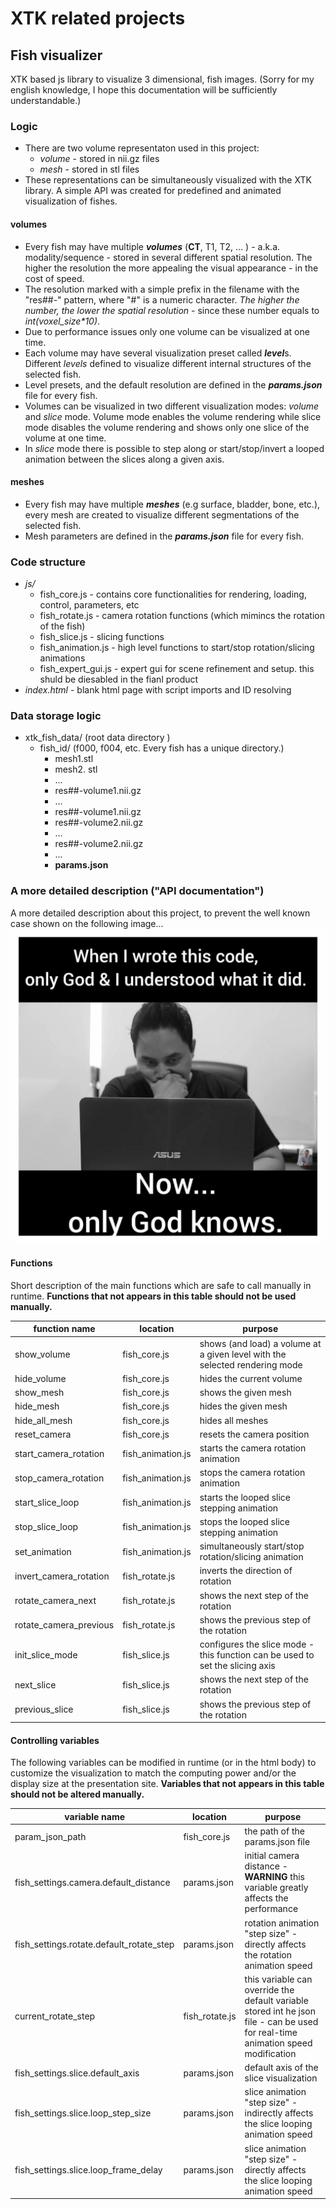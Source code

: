 # XTK related projects

## Fish visualizer

XTK based js library to visualize 3 dimensional,  fish images. (Sorry for my english knowledge, I hope this documentation will be sufficiently  understandable.)

### Logic
* There are two volume representaton used  in this project:  
    * _volume_   - stored in nii.gz files
    * _mesh_ - stored in stl files
* These representations can be simultaneously visualized with the XTK library. A simple API was created for predefined and animated visualization of fishes.

#### volumes
* Every fish may have multiple **_volumes_** (**CT**, T1, T2, ... ) - a.k.a. modality/sequence - stored in several different spatial resolution. The higher the resolution the more appealing the visual appearance - in the cost of speed.
* The resolution marked with a simple prefix in the filename with the "res##-" pattern, where "#" is a numeric character. *The higher the number, the lower the spatial resolution* - since these number equals to *int(voxel_size\*10)*.
* Due to performance issues only one volume can be visualized at one time.
* Each volume may have several visualization preset called ***level***s. Different *levels*  defined to visualize different internal structures of the selected fish.
* Level presets, and the default resolution are defined in the ***params.json*** file for every fish.
* Volumes can be visualized in two different visualization modes: *volume* and *slice* mode. Volume mode enables the volume rendering while slice mode disables the volume rendering and shows only one slice of the volume at one time.
* In *slice* mode there is possible to step along or start/stop/invert a looped animation between the slices along a given axis. 

#### meshes
* Every fish may have multiple **_meshes_** (e.g surface, bladder, bone, etc.), every mesh are created to visualize different segmentations of the selected fish.
* Mesh parameters are defined in the ***params.json*** file for every fish.

### Code structure
* _js/_
    * fish_core.js - contains  core functionalities for rendering, loading, control, parameters, etc
    * fish_rotate.js - camera rotation functions (which mimincs the rotation of the fish) 
    * fish_slice.js - slicing functions
    * fish_animation.js - high level functions to start/stop rotation/slicing animations
    * fish_expert_gui.js - expert gui for scene refinement and setup. this shuld be diesabled in the fianl product
* _index.html_ - blank html page with script imports and ID resolving

### Data storage logic
* xtk_fish_data/ (root data directory )
    * fish_id/ (f000, f004, etc. Every fish has a unique directory.)
        * mesh1.stl
        * mesh2. stl
        * ...
        * res##-volume1.nii.gz
        * ...
        * res##-volume1.nii.gz
        * res##-volume2.nii.gz
        * ...
        * res##-volume2.nii.gz
        * ...
        * **params.json**

### A more detailed description ("API documentation") 
A more detailed description about this project, to prevent the well known case shown on the following image...
![Only Gond knows](only_god_knows.jpeg) 
#### Functions
Short description of the main functions which are safe to call manually in runtime. **Functions that not appears in this table should not be used manually.**

function name | location | purpose
-|-|-
show_volume | fish_core.js | shows (and load) a volume at a given level with the selected rendering mode
hide_volume | fish_core.js | hides the current volume
show_mesh | fish_core.js | shows the given mesh
hide_mesh | fish_core.js | hides the given mesh
hide_all_mesh | fish_core.js | hides all meshes
reset_camera |  fish_core.js | resets the camera position
start_camera_rotation | fish_animation.js | starts the camera rotation animation
stop_camera_rotation | fish_animation.js | stops the camera rotation animation
start_slice_loop | fish_animation.js | starts the looped slice stepping  animation
stop_slice_loop  | fish_animation.js | stops the looped slice stepping  animation
set_animation | fish_animation.js |  simultaneously start/stop rotation/slicing animation
invert_camera_rotation | fish_rotate.js | inverts the direction of rotation
rotate_camera_next  | fish_rotate.js | shows the next step of the rotation
rotate_camera_previous  | fish_rotate.js | shows the previous step of the rotation
init_slice_mode | fish_slice.js | configures the slice mode - this function can be used to set the slicing axis
next_slice | fish_slice.js | shows the next step of the rotation
previous_slice | fish_slice.js | shows the previous step of the rotation


#### Controlling variables
The following variables can be modified in runtime (or in the html body) to customize the visualization to match the computing power and/or the display size at the presentation site.
**Variables that not appears in this table should not be altered manually.**

variable name | location | purpose
-|-|-
param_json_path | fish_core.js | the path of the params.json file
fish_settings.camera.default_distance | params.json | initial camera distance - **WARNING**  this variable greatly affects the performance
fish_settings.rotate.default_rotate_step | params.json | rotation animation "step size" - directly affects the rotation animation speed
current_rotate_step | fish_rotate.js | this variable can override the default variable stored int he json file - can be used for real-time animation speed modification
fish_settings.slice.default_axis | params.json | default axis of the slice visualization
fish_settings.slice.loop_step_size | params.json | slice animation "step size" - indirectly affects the slice looping animation speed
fish_settings.slice.loop_frame_delay | params.json | slice animation "step size" - directly affects the slice looping animation speed
